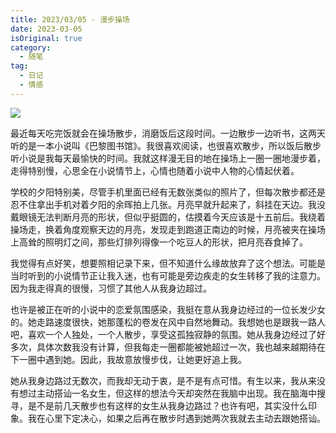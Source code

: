 ```yaml
---
title: 2023/03/05 - 漫步操场
date: 2023-03-05
isOriginal: true
category:
  - 随笔
tag:
  - 日记
  - 情感
---
```


![](http://timpcfan-site.cdn.bcebos.com/imgs/hefEhX.jpeg)

最近每天吃完饭就会在操场散步，消磨饭后这段时间。一边散步一边听书，这两天听的是一本小说叫《巴黎图书馆》。我很喜欢阅读，也很喜欢散步，所以饭后散步听小说是我每天最愉快的时间。我就这样漫无目的地在操场上一圈一圈地漫步着，走得特别慢，心思全在小说情节上，心情也随着小说中人物的心情起伏着。

学校的夕阳特别美，尽管手机里面已经有无数张类似的照片了，但每次散步都还是忍不住拿出手机对着夕阳的余晖拍上几张。月亮早就升起来了，斜挂在天边。我没戴眼镜无法判断月亮的形状，但似乎挺圆的，估摸着今天应该是十五前后。我绕着操场走，换着角度观察天边的月亮，发现走到跑道正南边的时候，月亮被夹在操场上高耸的照明灯之间，那些灯排列得像一个吃豆人的形状，把月亮吞食掉了。

我觉得有点好笑，想要照相记录下来，但不知道什么缘故放弃了这个想法。可能是当时听到的小说情节正让我入迷，也有可能是旁边疾走的女生转移了我的注意力。因为我走得真的很慢，习惯了其他人从我身边超过。

也许是被正在听的小说中的恋爱氛围感染，我挺在意从我身边经过的一位长发少女的。她走路速度很快，她那蓬松的卷发在风中自然地舞动。我想她也是跟我一路人吧，喜欢一个人独处，一个人散步，享受这孤独寂静的氛围。她从我身边经过了好多次，具体次数我没有计算，但我每走一圈都能被她超过一次，我也越来越期待在下一圈中遇到她。因此，我故意放慢步伐，让她更好追上我。

她从我身边路过无数次，而我却无动于衷，是不是有点可惜。有生以来，我从来没有想过主动搭讪一名女生，但这样的想法今天却突然在我脑中出现。我在脑海中搜寻，是不是前几天散步也有这样的女生从我身边路过？也许有吧，其实没什么印象。我在心里下定决心，如果之后再在散步时遇到她两次我就去主动去跟她搭讪。